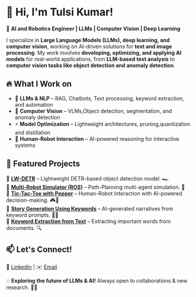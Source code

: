 
<!--
**tulsikumar-1/tulsikumar-1** is a ✨ _special_ ✨ repository because its `README.md` (this file) appears on your GitHub profile.

Here are some ideas to get you started:

- 🔭 I’m currently working on ...
- 🌱 I’m currently learning ...
- 👯 I’m looking to collaborate on ...
- 🤔 I’m looking for help with ...
- 💬 Ask me about ...
- 📫 How to reach me: ...
- 😄 Pronouns: ...
- ⚡ Fun fact: ...
-->
# 👋 Hi, I'm Tulsi Kumar!  

🚀 **AI and Robotics Engineer | LLMs  | Computer Vision | Deep Learning** 

I specialize in **Large Language Models (LLMs), deep learning, and computer vision**, working on AI-driven solutions for **text and image processing**. My work involves **developing, optimizing, and applying AI models** for real-world applications, from **LLM-based text analysis** to **computer vision tasks like object detection and anomaly detection**.  

## 🔥 **What I Work on**  
- 🧠 **LLMs & NLP** – RAG, Chatbots, Text processing, keyword extraction, and automation  
- 📸 **Computer Vision** – VLMs,Object detection, segmentation, and anomaly detection  
- ⚡ **Model Optimization** – Lightweight architectures, pruning,quantization and distillation  
- 🤖 **Human-Robot Interaction** – AI-powered reasoning for interactive systems 

## 🚀 **Featured Projects**  
🔹 [**LW-DETR**](https://github.com/tulsikumar-1/lw-detr) – Lightweight DETR-based object detection model. 🏎️   
🔹 [**Multi-Robot Simulator (ROS)**](https://github.com/tulsikumar-1/Multi_robot_simulator-ROS) – Path-Planning multi-agent simulation. 🤖  
🔹 [**Tic-Tac-Toe with Pepper**](https://github.com/tulsikumar-1/Tic-Tac-Toe-with-Pepper) – Human-Robot Interaction with AI-powered decision-making. 🎮🤖  
🔹 [**Story Generation Using Keywords**](https://github.com/tulsikumar-1/Story-generation-using-keywords) – AI-generated narratives from keyword prompts. 📖✨  
🔹 [**Keyword Extraction from Text**](https://github.com/tulsikumar-1/Important-Keyword-Extraction-From-text) – Extracting important words from documents. 🔍  


## 📫 **Let's Connect!**  
🔗 [LinkedIn](https://www.linkedin.com/in/tulsi-kumar/)  | ✉️ [Email](mailto:engr.tulsikumar@gmail.com)  

💡 **Exploring the future of LLMs & AI!** Always open to collaborations & new research. 🚀😊  
